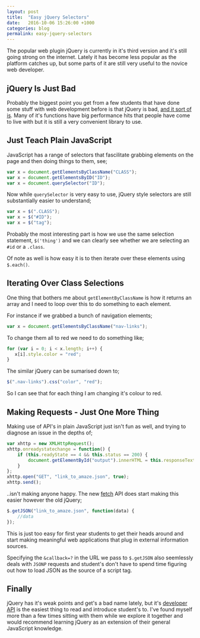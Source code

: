 ```yaml
---
layout: post
title:  "Easy jQuery Selectors"
date:   2016-10-06 15:26:00 +1000
categories: blog
permalink: easy-jquery-selectors
---
```

The popular web plugin jQuery is currently in it's third version and it's still going strong on the internet. Lately it has become less popular as the platform catches up, but some parts of it are still very useful to the novice web developer.

## jQuery Is Just Bad
Probably the biggest point you get from a few students that have done some stuff with web development before is that jQuery is bad, [and it sort of is](https://github.com/jquery/jquery.com/issues/88#issuecomment-72400007). Many of it's functions have big performance hits that people have come to live with but it is still a very convenient library to use.

## Just Teach Plain JavaScript
JavaScript has a range of selectors that fascilitate grabbing elements on the page and then doing things to them, see;

```js
var x = document.getElementsByClassName("CLASS");
var x = document.getElementsByID("ID");
var x = document.querySelector("ID");
```

Now while `querySelector` is very easy to use, jQuery style selectors are still substantially easier to understand;

```js
var x = $(".CLASS");
var x = $("#ID");
var x = $("tag");
```

Probably the most interesting part is how we use the same selection statement, `$('thing')` and we can clearly see whether we are selecting an `#id` or a `.class`. 

Of note as well is how easy it is to then iterate over these elements using `$.each()`. 

## Iterating Over Class Selections
One thing that bothers me about `getElementByClassName` is how it returns an array and I need to loop over this to do something to each element.

For instance if we grabbed a bunch of navigation elements;

```js
var x = document.getElementsByClassName("nav-links");
```

To change them all to red we need to do something like;

```js
for (var i = 0; i < x.length; i++) {
   x[i].style.color = "red";
}
```

The similar jQuery can be sumarised down to;

```js
$(".nav-links").css("color", "red");
```

So I can see that for each thing I am changing it's colour to red.

## Making Requests - Just One More Thing
Making use of API's in plain JavaScript just isn't fun as well, and trying to diagnose an issue in the depths of;

```js
var xhttp = new XMLHttpRequest();
xhttp.onreadystatechange = function() {
    if (this.readyState == 4 && this.status == 200) {
        document.getElementById("output").innerHTML = this.responseText;
    }
};
xhttp.open("GET", "link_to_amaze.json", true);
xhttp.send();
```

..isn't making anyone happy. The new [fetch](https://developer.mozilla.org/en/docs/Web/API/Fetch_API) API does start making this easier however the old jQuery;

```js
$.getJSON("link_to_amaze.json", function(data) {
    //data 
});
```

This is just too easy for first year students to get their heads around and start making meaningful web applications that plug in external information sources.

Specifying the `&callback=?` in the URL we pass to `$.getJSON` also seemlessly deals with `JSONP` requests and student's don't have to spend time figuring out how to load JSON as the source of a script tag.

## Finally
jQuery has it's weak points and get's a bad name lately, but it's [developer API](http://api.jquery.com/) is the easiest thing to read and introduce student's to. I've found myself more than a few times sitting with them while we explore it together and would recommend learning jQuery as an extension of their general JavaScript knowledge.
